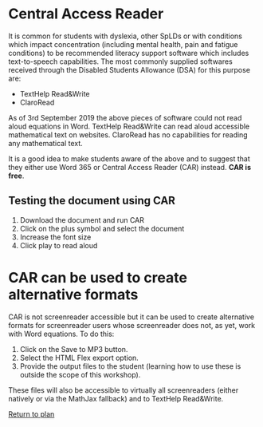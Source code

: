 # Central Access Reader

It is common for students with dyslexia, other SpLDs or with conditions which impact concentration (including mental health, pain and fatigue conditions) to be recommended literacy support software which includes text-to-speech capabilities. The most commonly supplied softwares received through the Disabled Students Allowance (DSA) for this purpose are:

* TextHelp Read&Write
* ClaroRead

As of 3rd September 2019 the above pieces of software could not read aloud equations in Word. TextHelp Read&Write can read aloud accessible mathematical text on websites. ClaroRead has no capabilities for reading any mathematical text.

It is a good idea to make students aware of the above and to suggest that they either use Word 365 or Central Access Reader (CAR) instead. **CAR is free**. 

## Testing the document using CAR

1. Download the document and run CAR
2. Click on the plus symbol and select the document
3. Increase the font size
4. Click play to read aloud

# CAR can be used to create alternative formats

CAR is not screenreader accessible but it can be used to create alternative formats for screenreader users whose screenreader does not, as yet, work with Word equations. To do this:

1. Click on the Save to MP3 button.
2. Select the HTML Flex export option. 
3. Provide the output files to the student (learning how to use these is outside the scope of this workshop).

These files will also be accessible to virtually all screenreaders (either natively or via the MathJax fallback) and to TextHelp Read&Write. 

[Return to plan](index.html)
